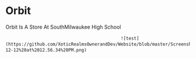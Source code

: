 # Orbit

Orbit Is A Store At SouthMilwaukee High School

                                                ![test](https://github.com/XoticRealmsOwnerandDev/Website/blob/master/Screenshot%202018-12-12%20at%2012.56.34%20PM.png)


